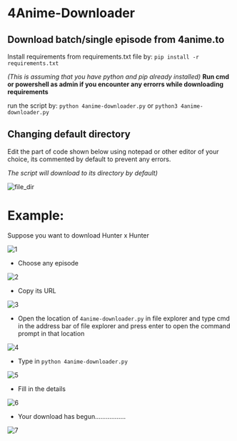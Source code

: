 # 4Anime-Downloader
## Download batch/single episode from 4anime.to

Install requirements from requirements.txt file by:
`pip install -r requirements.txt`

*(This is assuming that you have python and pip already installed)*
**Run cmd or powershell as admin if you encounter any errorrs while downloading requirements**

run the script by:
`python 4anime-downloader.py`
 or 
`python3 4anime-downloader.py`

## Changing default directory
Edit the part of code shown below using notepad or other editor of your choice, its commented by default to prevent any errors.

*The script will download to its directory by default)*

![file_dir](https://cdn.discordapp.com/attachments/762973053973823499/772003604889731092/unknown.png)

# Example:
Suppose you want to download Hunter x Hunter

![1](https://cdn.discordapp.com/attachments/762973053973823499/770878132709621770/unknown.png)

- Choose any episode

![2](https://cdn.discordapp.com/attachments/762973053973823499/770880580467949609/unknown.png)

- Copy its URL

![3](https://cdn.discordapp.com/attachments/762973053973823499/770881160808103946/unknown.png)

- Open the location of `4anime-downloader.py` in file explorer and type cmd in the address bar of file explorer and press enter to open the command prompt in that location

![4](https://cdn.discordapp.com/attachments/762973053973823499/770881969172119592/unknown.png)

- Type in `python 4anime-downloader.py`

![5](https://cdn.discordapp.com/attachments/762973053973823499/770882237788979220/unknown.png)

- Fill in the details

![6](https://cdn.discordapp.com/attachments/762973053973823499/770884030010884147/unknown.png)

- Your download has begun.................

![7](https://cdn.discordapp.com/attachments/762973053973823499/770884082519244830/unknown.png)

